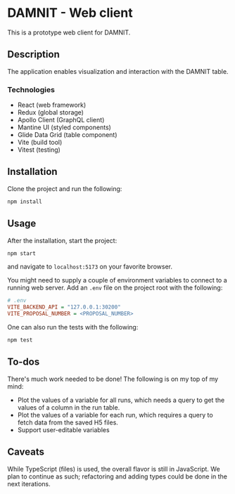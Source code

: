 # DAMNIT - Web client

This is a prototype web client for DAMNIT.

## Description

The application enables visualization and interaction with the DAMNIT table.

### Technologies

- React (web framework)
- Redux (global storage)
- Apollo Client (GraphQL client)
- Mantine UI (styled components)
- Glide Data Grid (table component)
- Vite (build tool)
- Vitest (testing)

## Installation

Clone the project and run the following:

```sh
npm install
```

## Usage

After the installation, start the project:

```sh
npm start
```

and navigate to `localhost:5173` on your favorite browser.

You might need to supply a couple of environment variables to connect to a
running web server. Add an `.env` file on the project root with the following:

```ini
# .env
VITE_BACKEND_API = "127.0.0.1:30200"
VITE_PROPOSAL_NUMBER = <PROPOSAL_NUMBER>
```

One can also run the tests with the following:

```sh
npm test
```

## To-dos

There's much work needed to be done! The following is on my top of my mind:

- Plot the values of a variable for all runs, which needs a query to get the values of a column in the run table.
- Plot the values of a variable for each run, which requires a query to fetch
  data from the saved H5 files.
- Support user-editable variables

## Caveats

While TypeScript (files) is used, the overall flavor is still in JavaScript. We plan to continue as such; refactoring and adding types could be done in the next iterations.
